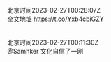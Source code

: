 北京时间2023-02-27T00:28:07Z<br>全文地址 https://t.co/Yxb4cbiGZY<br><br><br>北京时间2023-02-27T00:11:30Z<br>@Samhker 文化自信了一刚<br><br><br>